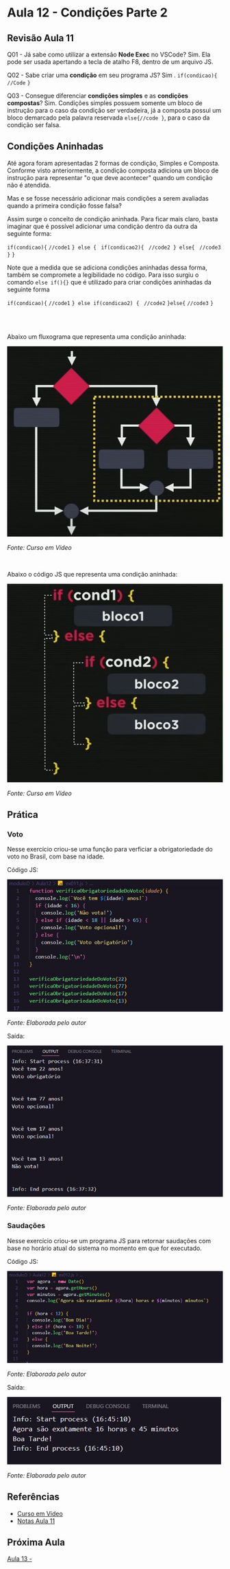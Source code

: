 # Aula 12 - Condições Parte 2

## Revisão Aula 11

Q01 - Já sabe como utilizar a extensão **Node Exec** no VSCode?
Sim. Ela pode ser usada apertando a tecla de atalho F8, dentro de um arquivo JS.

Q02 - Sabe criar uma **condição** em seu programa JS?
Sim .
`if(condicao){`
`//Code`
`}`

Q03 - Consegue diferenciar **condições simples** e as **condições compostas**?
Sim. Condições simples possuem somente um bloco de instrução para o caso da condição ser verdadeira, já a composta possui um bloco demarcado pela palavra reservada `else{//code }`, para o caso da condição ser falsa.

## Condições Aninhadas

Até agora foram apresentadas 2 formas de condição, Simples e Composta. Conforme visto anteriormente, a condição composta adiciona um bloco de instrução para representar "o que deve acontecer" quando um condição não é atendida.

Mas e se fosse necessário adicionar mais condições a serem avaliadas quando a primeira condição fosse falsa?

Assim surge o conceito de condição aninhada. Para ficar mais claro, basta imaginar que é possível adicionar uma condição dentro da outra da seguinte forma:

`if(condicao){`
`//code1`
`} else {`
` if(condicao2){`
` //code2 } else{`
` //code3`
` }`
`}`

Note que a medida que se adiciona condições aninhadas dessa forma, também se compromete a legibilidade no código. Para isso surgiu o comando `else if(){}` que é utilizado para criar condições aninhadas da seguinte forma

`if(condicao){`
`//code1`
`} else if(condicao2) {`
` //code2`
`}else{`
`//code3`
`}`

<br/>
<br/>

Abaixo um fluxograma que representa uma condição aninhada:

![Condição aninhada curso em video - JS](./condicaoAninhada.jpg)

_Fonte: Curso em Vídeo_

<br/>

Abaixo o código JS que representa uma condição aninhada:

![Condição aninha curso em vídeo JS](./condicaoAninhadaCode.jpg)

_Fonte: Curso em Vídeo_

## Prática

### Voto

Nesse exercício criou-se uma função para verficiar a obrigatoriedade do voto no Brasil, com base na idade.

Código JS:

![Código exercício 011](./condicaoAninhadaCodeEx011Code.jpg)

_Fonte: Elaborada pelo autor_

Saída:

![Saída exercício 011](./condicaoAninhadaCodeEx011Saida.jpg)

_Fonte: Elaborada pelo autor_

### Saudações

Nesse exercício criou-se um programa JS para retornar saudações com base no horário atual do sistema no momento em que for executado.

Código JS:

![Código exercício 012](./condicaoAninhadaCodeEx012Code.jpg)

_Fonte: Elaborada pelo autor_

Saída:

![Saída exercício 012](./condicaoAninhadaCodeEx012Saida.jpg)

_Fonte: Elaborada pelo autor_

## Referências

- [Curso em Vídeo](https://www.youtube.com/c/CursoemV%C3%ADdeo)
- [Notas Aula 11](../Aula11/)

## Próxima Aula

[Aula 13 - ](../../moduloE/Aula13/)
